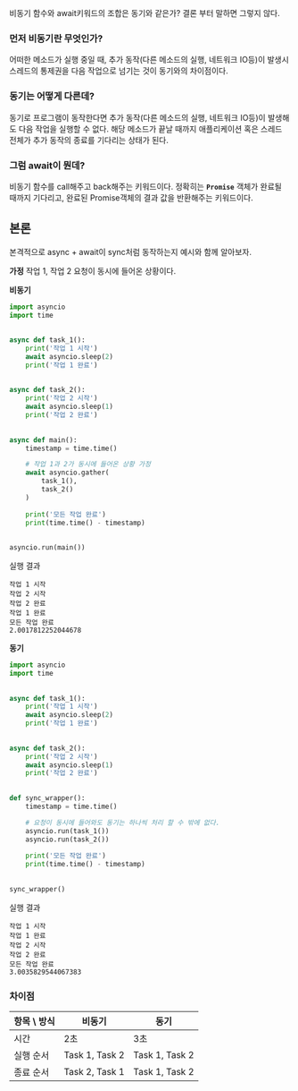 비동기 함수와 await키워드의 조합은 동기와 같은가?
결론 부터 말하면 그렇지 않다.

### 먼저 비동기란 무엇인가?
어떠한 메소드가 실행 중일 때, 추가 동작(다른 메소드의 실행, 네트워크 IO등)이 발생시
스레드의 통제권을 다음 작업으로 넘기는 것이 동기와의 차이점이다.

### 동기는 어떻게 다른데?
동기로 프로그램이 동작한다면 추가 동작(다른 메소드의 실행, 네트워크 IO등)이 발생해도 다음 작업을 실행할 수 없다. 
해당 메소드가 끝날 때까지 애플리케이션 혹은 스레드 전체가 추가 동작의 종료를 기다리는 상태가 된다.

### 그럼 await이 뭔데?
비동기 함수를 call해주고 back해주는 키워드이다.
정확히는 **`Promise`** 객체가 완료될 때까지 기다리고, 완료된 Promise객체의 결과 값을 반환해주는 키워드이다.

## 본론
본격적으로 async + await이 sync처럼 동작하는지 예시와 함께 알아보자.

**가정**
작업 1, 작업 2 요청이 동시에 들어온 상황이다.

**비동기**
```python
import asyncio  
import time  
  
  
async def task_1():  
    print('작업 1 시작')  
    await asyncio.sleep(2)  
    print('작업 1 완료')  
  
  
async def task_2():  
    print('작업 2 시작')  
    await asyncio.sleep(1)  
    print('작업 2 완료')  
  
  
async def main():  
    timestamp = time.time() 

	# 작업 1과 2가 동시에 들어온 상황 가정
    await asyncio.gather(
        task_1(),   
		task_2()  
    )  
    
    print('모든 작업 완료')  
    print(time.time() - timestamp) 
  
  
asyncio.run(main())
```

실행 결과
```
작업 1 시작
작업 2 시작
작업 2 완료
작업 1 완료
모든 작업 완료
2.0017812252044678
```

**동기**
```python
import asyncio  
import time  
  
  
async def task_1():  
    print('작업 1 시작')  
    await asyncio.sleep(2)  
    print('작업 1 완료')  
  
  
async def task_2():  
    print('작업 2 시작')  
    await asyncio.sleep(1)  
    print('작업 2 완료')  
  
  
def sync_wrapper():  
    timestamp = time.time()  

	# 요청이 동시에 들어와도 동기는 하나씩 처리 할 수 밖에 없다.
    asyncio.run(task_1())  
    asyncio.run(task_2())  
      
    print('모든 작업 완료')  
    print(time.time() - timestamp)  
  
  
sync_wrapper()
```

실행 결과
```
작업 1 시작
작업 1 완료
작업 2 시작
작업 2 완료
모든 작업 완료
3.0035829544067383
```

### 차이점

| 항목 \ 방식 | 비동기            | 동기             |
| ------- | -------------- | -------------- |
| 시간      | 2초             | 3초             |
| 실행 순서   | Task 1, Task 2 | Task 1, Task 2 |
| 종료 순서   | Task 2, Task 1 | Task 1, Task 2 |
